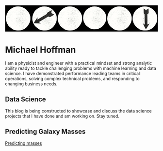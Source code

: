 <p align="center">
  <img src="spins.png">

# Michael Hoffman

I am a physicist and engineer with a practical mindset and strong analytic ability ready to tackle challenging problems with machine learning and data science. I have demonstrated performance leading teams in critical operations, solving complex technical problems, and responding to changing business needs.

## Data Science

This blog is being constructed to showcase and discuss the data science projects that I have done and am working on. Stay tuned.

## Predicting Galaxy Masses
[Predicting masses](https://michael-hoffman.github.io/DG_SPS) 
